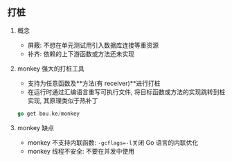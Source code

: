 ## 打桩

1. 概念

   - 屏蔽: 不想在单元测试用引入数据库连接等重资源
   - 补齐: 依赖的上下游函数或方法还未实现

2. monkey 强大的打桩工具

   - 支持为任意函数及**方法(有 receiver)**进行打桩
   - 在运行时通过汇编语言重写可执行文件, 将目标函数或方法的实现跳转到桩实现, 其原理类似于热补丁

   ```go
   go get bou.ke/monkey
   ```

3. monkey 缺点

   - monkey 不支持内联函数: `-gcflags=-l`关闭 Go 语言的内联优化
   - monkey 线程不安全: 不要在并发中使用
